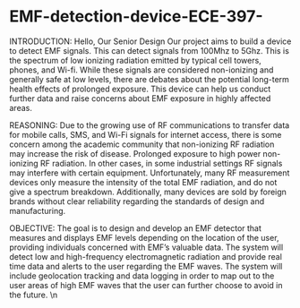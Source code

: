 # EMF-detection-device-ECE-397-
INTRODUCTION:
Hello, Our Senior Design Our project aims to build a device to detect EMF signals. This can detect signals from 100Mhz to 5Ghz. This is the spectrum of low ionizing radiation emitted by typical cell towers, phones, and Wi-fi. While these signals are considered non-ionizing and generally safe at low levels, there are debates about the potential long-term health effects of prolonged exposure. This device can help us conduct further data and raise concerns about EMF exposure in highly affected areas. 

REASONING: 
Due to the growing use of RF communications to transfer data for mobile calls, SMS, and Wi-Fi signals for internet access, there is some concern among the academic community that non-ionizing RF radiation may increase the risk of disease. Prolonged exposure to high power non-ionizing RF radiation. In other cases, in some industrial settings RF signals may interfere with certain equipment. Unfortunately, many RF measurement devices only measure the intensity of the total EMF radiation, and do not give a spectrum breakdown. Additionally, many devices are sold by foreign brands without clear reliability regarding the standards of design and manufacturing. 

OBJECTIVE: 
The goal is to design and develop an EMF detector that measures and displays EMF levels depending on the location of the user, providing individuals concerned with EMF’s valuable data. The system will detect low and high-frequency electromagnetic radiation and provide real time data and alerts to the user regarding the EMF waves. The system will include geolocation tracking and data logging in order to map out to the user areas of high EMF waves that the user can further choose to avoid in the future. 
\n
